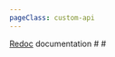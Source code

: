 ```yaml
---
pageClass: custom-api
---
```

[Redoc](https://github.com/Redocly/redoc) documentation
#<RedocWrapper :specOrSpecUrl="'https://petstore.swagger.io/v2/swagger.json'"/>
#<RedocComponent/>
